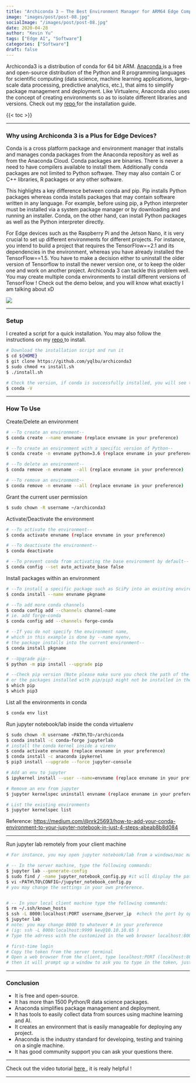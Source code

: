 ```yaml
---
title: "Archiconda 3 — The Best Environment Manager for ARM64 Edge Computer"
image: "images/post/post-08.jpg"
socialImage: "/images/post/post-08.jpg"
date: 2020-04-28
author: "Kevin Yu"
tags: ["Edge AI", "Software"]
categories: ["Software"]
draft: false
---
```


Archiconda3 is a distribution of conda for 64 bit ARM. [ Anaconda ](https://www.anaconda.com/distribution/) is a free and open-source distribution of the Python and R programming languages for scientific computing (data science, machine learning applications, large-scale data processing, predictive analytics, etc.), that aims to simplify package management and deployment. Like Virtualenv, Anaconda also uses the concept of creating environments so as to isolate different libraries and versions. Check out my [ repo ](https://github.com/yqlbu/archiconda3/) for the installation guide.

{{< toc >}}

---

### Why using Archiconda 3 is a Plus for Edge Devices?

Conda is a cross platform package and environment manager that installs and manages conda packages from the Anaconda repository as well as from the Anaconda Cloud. Conda packages are binaries. There is never a need to have compilers available to install them. Additionally conda packages are not limited to Python software. They may also contain C or C++ libraries, R packages or any other software.

This highlights a key difference between conda and pip. Pip installs Python packages whereas conda installs packages that may contain software written in any language. For example, before using pip, a Python interpreter must be installed via a system package manager or by downloading and running an installer. Conda, on the other hand, can install Python packages as well as the Python interpreter directly.

For Edge devices such as the Raspberry Pi and the Jetson Nano, it is very crucial to set up different environments for different projects. For instance, you intend to build a project that requires the TensorFlow==2.1 and its dependencies in the environment, whereas you have already installed the TensorFlow==1.5. You have to make a decision either to uninstall the older version of Tensorflow to install the newer version one, or to keep the older one and work on another project. Archiconda 3 can tackle this problem well. You may create multiple conda environments to install different versions of TensorFlow ! Check out the demo below, and you will know what exactly I am talking about xD

![](https://objectstorage.ap-tokyo-1.oraclecloud.com/n/nrmjjlvckvsb/b/blog-content-20211009/o/post-08-conda-screenshot-2048x635.jpg)

---

### Setup

I created a script for a quick installation. You may also follow the instructions on my [ repo ](https://github.com/yqlbu/archiconda3/) to install.

```bash
# Download the installation script and run it
$ cd ${HOME}
$ git clone https://github.com/yqlbu/archiconda3
$ sudo chmod +x install.sh
$ ./install.sh

# Check the version, if conda is successfully installed, you will see the version info on the terminal.
$ conda -V
```

---

### How To Use

Create/Delete an environment

```bash
# --To create an environment--
$ conda create --name envname (replace envname in your preference)

# --To create an environment with a specific version of Python--
$ conda create -n envname python=3.6 (replace envname in your preference)

# --To delete an environment--
$ conda remove -n envname --all (replace envname in your preference)

# --To remove an environment--
$ conda remove -n envname --all (replace envname in your preference)
```

Grant the current user permission

```bash
$ sudo chown -R username ~/archiconda3
```

Activate/Deactivate the environment

```bash
# --To activate the environment--
$ conda activate envname (replace envname in your preference)

# --To deactivate the environment--
$ conda deactivate

# --To prevent conda from activating the base environment by default--
$ conda config --set auto_activate_base false
```

Install packages within an environment

```bash
# --To install a specific package such as SciPy into an existing environment--
$ conda install --name envname pkgname

# --To add more conda channels
$ conda config add --channels channel-name
# ie. add forge-conda
$ conda config add --channels forge-conda

# --If you do not specify the environment name,
# which in this example is done by --name myenv,
# the package installs into the current environment--
$ conda install pkgname

# --Upgrade pip--
$ python -m pip install --upgrade pip

# --Check pip version (Note please make sure you check the path of the pip,
# or the packages installed with pip/pip3 might not be installed in the conda environment)--
$ which pip
$ which pip3
```

List all the environments in conda

```bash
$ conda env list
```

Run jupyter notebook/lab inside the conda virtualenv

```bash
$ sudo chown -R username <PATH\TO>/archiconda
$ conda install -c conda-forge jupyterlab
# install the conda kernel inside a virenv
$ conda activate envname (replace envname in your preference)
$ conda install -c anaconda ipykernel
$ pip3 install --upgrade --force jupyter-console

# Add an env to jupyter
$ ipykernel install --user --name=envname (replace envname in your preference)

# Remove an env from jupyter
$ jupyter kernelspec uninstall envname (replace envname in your preference)

# List the existing environments
$ jupyter kernelspec list
```

Reference: https://medium.com/@nrk25693/how-to-add-your-conda-environment-to-your-jupyter-notebook-in-just-4-steps-abeab8b8d084

---

Run jupyter lab remotely from your client machine

```bash
# For instance, you may open jupyter notebook/lab from a windows/mac machine a client.

# -- In the server machine, type the following commands:
$ jupyter lab --generate-config
$ sudo find / -name jupyter_notebook_config.py #it will display the path of the config file
$ vi <PATH\TO\CONFIG>/jupyter_notebook_config.py
# you may change the settings in your own preference.


# -- In your local client machine type the following commands:
$ rm ~/.ssh/known_hosts
$ ssh -L 8000:localhost:PORT username_@server_ip  #check the port by opening jupter lab, the default is 8888
$ jupyter lab
# note: you may change 8000 to whatever # in your preference
# (ig: ssh -L 8000:localhost:9999 kev@10.10.10.65 )
# Type the adrress with the customized in the web browser localhost:8000

# first-time login
# Copy the token from the server terminal
# Open a web browser from the client, type localhost:PORT (localhost:8000 as default)
# then it will prompt up a window to ask you to type in the token, just paste the token, and you should be good to go.
```

---

### Conclusion

- It is free and open-source.
- It has more than 1500 Python/R data science packages.
- Anaconda simplifies package management and deployment.
- It has tools to easily collect data from sources using machine learning and AI.
- It creates an environment that is easily manageable for deploying any project.
- Anaconda is the industry standard for developing, testing and training on a single machine.
- It has good community support you can ask your questions there.

---

Check out the video tutorial [ here ](https://www.youtube.com/watch?v=23aQdrS58e0&t=1383s), it is realy helpful !

---

